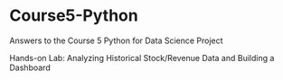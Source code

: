 # Course5-Python
Answers to the Course 5 Python for Data Science Project

Hands-on Lab: Analyzing Historical Stock/Revenue Data and Building a Dashboard
